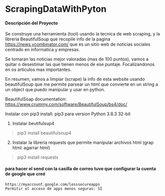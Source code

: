 # ScrapingDataWithPyton

#### Descripción del Proyecto 
Se construye una herramienta (tool) usando la tecnica de web scraping, y la libreria BeautifulSoup
que recopile info de la pagina https://news.ycombinator.com/ que es un sitio web de noticias sociales
centrado en informatica y empresas.

Se tomaran las noticias mejor valoradas (mas de 100 puntos), vamos a quitar o desestimar las que tienen menos de ese puntaje. Focalizandonos en
os articulos mas importantes.

En resumen, vamos a limpiar (scrape) la info de esta website usando beautifulSoup que me permite parsear un html que convierte en un string a un object que puedo manipular y usar en python.

BeautifulSoap documentation: https://www.crummy.com/software/BeautifulSoup/bs4/doc/

Instalar con pip3 install: pip3 para version Python 3.8.3 32-bit

1. Instalar beutifulsup4
> pip3 install beautifulsoup4
2. Instalar la libreria requests que permite manipular archivos html (grap html: agarrar html)
> pip3 install requests

#### para hacer el send con la casilla de correo tuve que configurar la cuenta de google que creé
    https://myaccount.google.com/lesssecureapps
    Permitir el acceso de apps menos seguras: SÍ
